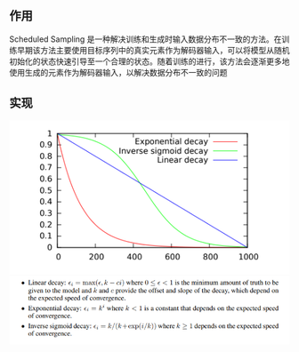 
## 作用
Scheduled Sampling 是一种解决训练和生成时输入数据分布不一致的方法。在训练早期该方法主要使用目标序列中的真实元素作为解码器输入，可以将模型从随机初始化的状态快速引导至一个合理的状态。随着训练的进行，该方法会逐渐更多地使用生成的元素作为解码器输入，以解决数据分布不一致的问题


## 实现
![](./imgs/scheduled-sampling-1.png)
![](./imgs/scheduled-sampling-2.png)

